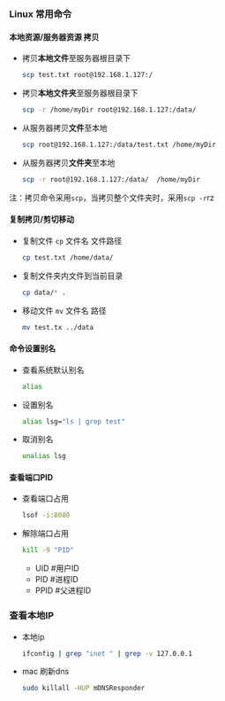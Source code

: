 ###  Linux 常用命令

#### 本地资源/服务器资源 拷贝

- 拷贝**本地文件**至服务器根目录下

  ```bash
  scp test.txt root@192.168.1.127:/
  ```

- 拷贝**本地文件夹**至服务器根目录下

  ```bash
  scp -r /home/myDir root@192.168.1.127:/data/
  ```

- 从服务器拷贝**文件**至本地

  ```bash
  scp root@192.168.1.127:/data/test.txt /home/myDir
  ```

- 从服务器拷贝**文件夹**至本地

  ```bash
  scp -r root@192.168.1.127:/data/  /home/myDir
  ```

注：拷贝命令采用`scp`，当拷贝整个文件夹时，采用`scp -r`rz



#### 复制拷贝/剪切移动

- 复制文件  `cp` 文件名  文件路径

  ```bash
  cp test.txt /home/data/
  ```

- 复制文件夹内文件到当前目录

  ```bash
  cp data/* .
  ```

- 移动文件 `mv` 文件名  路径

  ```bash
  mv test.tx ../data
  ```

  



#### 命令设置别名

- 查看系统默认别名

  ```bash
  alias
  ```

- 设置别名

  ```bash
  alias lsg="ls | grep test"
  ```

- 取消别名

  ```bash
  unalias lsg
  ```




####  查看端口PID

- 查看端口占用

  ```bash
  lsof -i:8080
  ```

- 解除端口占用

  ```bash
  kill -9 "PID"
  ```

  - UID   #用户ID
  - PID    #进程ID
  - PPID  #父进程ID 

### 查看本地IP

- 本地ip

  ```bash
  ifconfig | grep "inet " | grep -v 127.0.0.1
  ```

- mac 刷新dns

  ```bash
  sudo killall -HUP mDNSResponder
  ```

  
